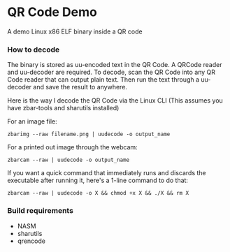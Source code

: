 # QR Code Demo
 A demo Linux x86 ELF binary inside a QR code



### How to decode
 The binary is stored as uu-encoded text in the QR Code.  A QRCode reader and uu-decoder are required.
 To decode, scan the QR Code into any QR Code reader that can output plain text.  Then run the text through a uu-decoder and save the result to anywhere.

 Here is the way I decode the QR Code via the Linux CLI (This assumes you have zbar-tools and sharutils installed)

For an image file:
```
zbarimg --raw filename.png | uudecode -o output_name
```
For a printed out image through the webcam:
```
zbarcam --raw | uudecode -o output_name
```

If you want a quick command that immediately runs and discards the executable after running it, here's a 1-line command to do that:
```
zbarcam --raw | uudecode -o X && chmod +x X && ./X && rm X
```

### Build requirements
 - NASM
 - sharutils
 - qrencode

